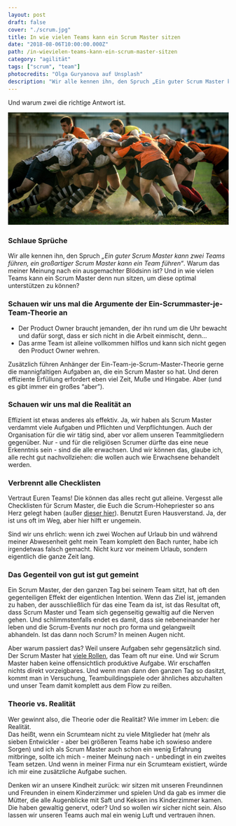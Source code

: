 ```yaml
---
layout: post
draft: false
cover: "./scrum.jpg"
title: In wie vielen Teams kann ein Scrum Master sitzen
date: "2018-08-06T10:00:00.000Z"
path: /in-wievielen-teams-kann-ein-scrum-master-sitzen
category: "agilität"
tags: ["scrum", "team"]
photocredits: "Olga Guryanova auf Unsplash"
description: "Wir alle kennen ihn, den Spruch „Ein guter Scrum Master kann zwei Teams führen, ein großartiger Scrum Master kann ein Team führen“. Warum das meiner Meinung nach ein ausgemachter Blödsinn ist? Und in wie vielen Teams kann ein Scrum Master denn nun sitzen, um diese optimal unterstützen zu können?"
---
```


Und warum zwei die richtige Antwort ist.

![Scrum](./scrum.jpg)

### Schlaue Sprüche

Wir alle kennen ihn, den Spruch _„Ein guter Scrum Master kann zwei Teams führen, ein großartiger Scrum Master kann ein Team führen“_. Warum das meiner Meinung nach ein ausgemachter Blödsinn ist? Und in wie vielen Teams kann ein Scrum Master denn nun sitzen, um diese optimal unterstützen zu können?

### Schauen wir uns mal die Argumente der Ein-Scrummaster-je-Team-Theorie an

* Der Product Owner braucht jemanden, der ihn rund um die Uhr bewacht und dafür sorgt, dass er sich nicht in die Arbeit einmischt, denn…
* Das arme Team ist alleine vollkommen hilflos und kann sich nicht gegen den Product Owner wehren.

Zusätzlich führen Anhänger der Ein-Team-je-Scrum-Master-Theorie gerne die mannigfaltigen Aufgaben an, die ein Scrum Master so hat. Und deren effiziente Erfüllung erfordert eben viel Zeit, Muße und Hingabe. Aber (und es gibt immer ein großes “aber”).

### Schauen wir uns mal die Realität an

Effizient ist etwas anderes als effektiv. Ja, wir haben als Scrum Master verdammt viele Aufgaben und Pflichten und Verpflichtungen. Auch der Organisation für die wir tätig sind, aber vor allem unseren Teammitgliedern gegenüber. Nur - und für die religiösen Scrumer dürfte das eine neue Erkenntnis sein - sind die alle erwachsen. Und wir können das, glaube ich, alle recht gut nachvollziehen: die wollen auch wie Erwachsene behandelt werden.

### Verbrennt alle Checklisten

Vertraut Euren Teams! Die können das alles recht gut alleine. Vergesst alle Checklisten für Scrum Master, die Euch die Scrum-Hohepriester so ans Herz gelegt haben (außer [dieser hier](/scrum-master-checkliste/)). Benutzt Euren Hausverstand. Ja, der ist uns oft im Weg, aber hier hilft er ungemein.

Sind wir uns ehrlich: wenn ich zwei Wochen auf Urlaub bin und während meiner Abwesenheit geht mein Team komplett den Bach runter, habe ich irgendetwas falsch gemacht. Nicht kurz vor meinem Urlaub, sondern eigentlich die ganze Zeit lang.

### Das Gegenteil von gut ist gut gemeint

Ein Scrum Master, der den ganzen Tag bei seinem Team sitzt, hat oft den gegenteiligen Effekt der eigentlichen Intention. Wenn das Ziel ist, jemanden zu haben, der ausschließlich für das eine Team da ist, ist das Resultat oft, dass Scrum Master und Team sich gegenseitig gewaltig auf die Nerven gehen. Und schlimmstenfalls endet es damit, dass sie nebeneinander her leben und die Scrum-Events nur noch pro forma und gelangweilt abhandeln. Ist das dann noch Scrum? In meinen Augen nicht.

Aber warum passiert das? Weil unsere Aufgaben sehr gegensätzlich sind. Der Scrum Master hat [viele Rollen](/der-doppelhut), das Team oft nur eine. Und wir Scrum Master haben keine offensichtlich produktive Aufgabe. Wir erschaffen nichts direkt vorzeigbares. Und wenn man dann den ganzen Tag so dasitzt, kommt man in Versuchung, Teambuildingspiele oder ähnliches abzuhalten und unser Team damit komplett aus dem Flow zu reißen.

### Theorie vs. Realität

Wer gewinnt also, die Theorie oder die Realität? Wie immer im Leben: die Realität.  
Das heißt, wenn ein Scrumteam nicht zu viele Mitglieder hat (mehr als sieben Entwickler - aber bei größeren Teams habe ich sowieso andere Sorgen) und ich als Scrum Master auch schon ein wenig Erfahrung mitbringe, sollte ich mich - meiner Meinung nach - unbedingt in ein zweites Team setzen. Und wenn in meiner Firma nur ein Scrumteam existiert, würde ich mir eine zusätzliche Aufgabe suchen.

Denken wir an unsere Kindheit zurück: wir sitzen mit unseren Freundinnen und Freunden in einem Kinderzimmer und spielen Und da gab es immer die Mütter, die alle Augenblicke mit Saft und Keksen ins Kinderzimmer kamen. Die haben gewaltig genervt, oder? Und so wollen wir sicher nicht sein. Also lassen wir unseren Teams auch mal ein wenig Luft und vertrauen ihnen.
